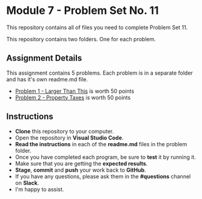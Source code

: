 # Module 7 - Problem Set No. 11

This repository contains all of files you need to complete Problem Set 11.

This repository contains two folders. One for each problem.

## Assignment Details

This assignment contains 5 problems. Each problem is in a separate folder and has it's own readme.md file.

- [Problem 1 - Larger Than This](https://github.com/belgort-clark/ctec-121-problem-set-11/tree/master/problem01) is worth 50 points
- [Problem 2 - Property Taxes](https://github.com/belgort-clark/ctec-121-problem-set-11/tree/master/problem02) is worth 50 points


## Instructions

- **Clone** this repository to your computer.
- Open the repository in **Visual Studio Code**.
- **Read the instructions** in each of the **readme.md** files in the problem folder.
- Once you have completed each program, be sure to **test** it by running it.
- Make sure that you are getting the **expected results**.
- **Stage**, **commit** and **push** your work back to **GitHub**.
- If you have any questions, please ask them in the **#questions** channel on **Slack**. 
- I'm happy to assist.